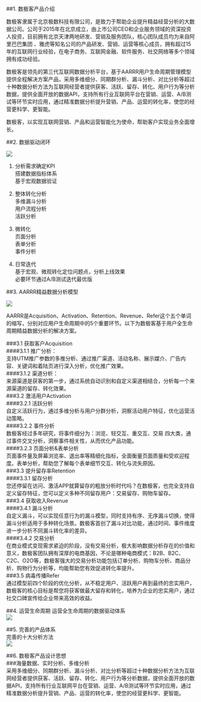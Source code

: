 ##1. 数极客产品介绍   

数极客隶属于北京极数科技有限公司，是致力于帮助企业提升精益经营分析的大数据公司。公司于2015年在北京成立，由上市公司CEO和企业服务领域的资深投资人投资，目前拥有北京天津两地研发、营销及服务团队，核心团队成员均为来自阿里巴巴集团 、雅虎等知名公司的产品研发、营销、运营等核心成员，拥有超过15年的互联网行业经验，在电子商务、互联网金融、软件服务、社交网络等多个领域拥有成功经验。  

数极客是领先的第三代互联网数据分析平台，基于AARRR用户生命周期管理模型提供全程解决方案产品，采用多维细分、同期群分析、漏斗分析、对比分析等超过十种数据分析方法为互联网经营者提供获客、活跃、留存、转化、用户行为等分析数据，提供全面开放的数据API，支持所有行业互联网平台在营销、运营、A/B测试等环节实时应用，通过精准数据分析提升营销、产品、运营的转化率，使您的经营更科学、更智能。  

数极客，以实现互联网营销、产品和运营智能化为使命，帮助客户实现业务全面增长。  

##2. 数据驱动闭环

![](http://www.shujike.com/docsimg/数据驱动闭环.jpg)

1. 分析需求确定KPI  
   搭建数据指标体系  
   基于宏观数据验证  
   
2. 整体转化分析  
   多维漏斗分析  
   用户流程分析  
   活跃分析  
   
3. 微转化  
   页面分析  
   表单分析  
   事件分析  

4. 日常迭代  
   基于宏观、微观转化定位问题点，分析上线效果  
   必要环节通过A/B测试迭代最优版  
   
##3. AARRR精益数据分析模型

![](http://www.shujike.com/docsimg/AARRR精益数据分析模型.png)

AARRR是Acquisition、Activation、Retention、Revenue、Refer这个五个单词的缩写，分别对应用户生命周期中的5个重要环节。以下为数极客基于用户全生命周期精益数据分析的解决方案。

###3.1 获取客户Acquisition  
####3.1.1 推广分析：  
支持UTM推广参数的多推分析、通过推广渠道、活动名称、展示媒介、广告内容、关键词和着陆页进行深入分析，优化推广效果。  
####3.1.2 渠道分析：  
来源渠道是获客的第一步，通过系统自动识别和自定义渠道相结合，分析每一个来源渠道的留存、转化效果。  
###3.2 激活用户Activation  
####3.2.1 活跃分析  
自定义活跃行为，通过多维分析与用户分群分析，洞察活动用户特征，优化运营活动策略。  
####3.2.2 事件分析  
数极客经过多年研究，将事件细分为：浏览、轻交互、重交互、交易 四大类，通过事件交叉分析，洞察事件相关性，从而优化产品功能。  
####3.2.3 页面分析&表单分析  
页面事件量及屏幕浏览率、退出率等精细化指标，全面衡量页面质量和受欢迎程度。表单分析，帮助您了解每个表单细节交互、转化与流失原因。  
###3.3 提升留存率Retention  
####3.3.1 留存分析  
您还停留在访问、激活APP就算留存的粗放分析时代吗？在数极客，也完全支持自定义留存特征，您可以定义多种不同留存用户：交易留存、购物车留存。  
###3.4 获取收入Revenue  
####3.4.1 漏斗分析  
自定义漏斗，可以实现任意行为的漏斗模型，同时支持有序、无序漏斗切换，使得漏斗分析适用于多种转化场景。数极客首创了漏斗对比功能，通过时间、事件维度进一步分析不同漏斗转化率的差异。  
####3.4.2 交易分析  
在商业模式变现需求紧迫的阶段，没有交易分析，极大影响数据分析存在的价值和意义，数极客团队拥有深厚的电商基因，不论是哪种电商模式：B2B、B2C、C2C、O2O等，数极客强大的交易分析功能包括订单分析、购物车分析、商品分析、购物行为分析等，均能帮助您有效促进转化率提升。  
###3.5 病毒传播Refer  
通过模型前四个阶段的优化分析，从不稳定用户、活跃用户再到最终的忠实用户，数极客的核心目标是帮您将获客做最大留存和转化，培养为企业的忠实用户，通过社交口碑宣传给企业带来高效的收益。  


##4. 运营生命周期
运营全生命周期的数据驱动体系  
![](http://www.shujike.com/docsimg/运营生命周期.png)  

##5. 完善的产品体系  
完善的十大分析方法  
![](http://www.shujike.com/docsimg/十大分析方法.jpg)  


##6. 数极客产品设计思想  
###海量数据、实时分析、多维分析    
采用多维细分、同期群分析、漏斗分析、对比分析等超过十种数据分析方法为互联网经营者提供获客、活跃、留存、转化、用户行为等分析数据，提供全面开放的数据API，支持所有行业互联网平台在营销、运营、A/B测试等环节实时应用，通过精准数据分析提升营销、产品、运营的转化率，使您的经营更科学、更智能。  

